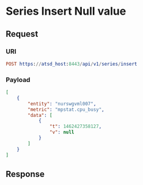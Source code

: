 # Series Insert Null value 

## Request
### URI
```elm
POST https://atsd_host:8443/api/v1/series/insert
```
### Payload
```json
[
    {
        "entity": "nurswgvml007",
        "metric": "mpstat.cpu_busy",
        "data": [
            {
                "t": 1462427358127,
                "v": null
            }
        ]
    }
]
```
## Response 
```
```
